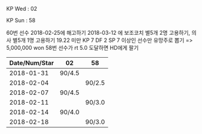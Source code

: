 KP Wed : 02

KP Sun : 58

60번 선수 2018-02-25에 해고하기
2018-03-12 에 보조코치 별5개 2명 고용하기, 의사 별5개 1명 고용하기
19.22 미만 KP 7 DF 2 SP 7 이상인 선수만 유망주로 뽑기 => 5,000,000 won
58번 선수가 rt 5.0 도달하면 HD에게 팔기

Date/Num/Star   |    02   |    58 
----------------|---------|---------
2018-01-31      |  90/4.5 |
2018-02-04      |         |  90/2.5
2018-02-07      |  90/4.5 |        
2018-02-11      |         |  90/3.0
2018-02-14      |  90/4.0 |        
2018-02-18      |         |  90/3.0

